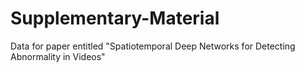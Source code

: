 # Supplementary-Material
Data for paper entitled "Spatiotemporal Deep Networks for Detecting Abnormality in Videos"
